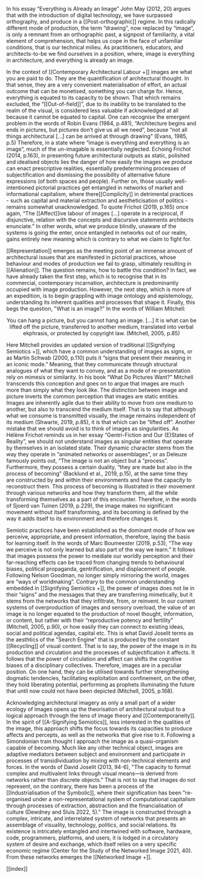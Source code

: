 In his essay “Everything is Already an Image” John May (2012, 20) argues that with the introduction of digital technology, we have surpassed orthography, and produce in a [[Post-orthographic]] regime. In this radically different mode of production, the term “drawing”, now replaced by “image”, is only a remnant from an orthographic past, a signpost of familiarity, a vital element of comprehension, that helps us cope in the face of unfamiliar conditions, that is our technical milieu. As practitioners, educators, and architects-to-be we find ourselves in a position, where, image is everything in architecture, and everything is already an image.

In the context of  [[Contemporary Architectural Labour +]] images are what you are paid to do. They are the quantification of architectural thought. In that sense, they are a very convenient materialisation of effort, an actual outcome that can be monetised, something you can charge for. Hence, everything is equated to its capacity to be shown. That which remains excluded, the “[[Out-of-field]]”, due to its inability to be translated to the realm of the visual, is considered less valuable if acknowledged at all because it cannot be equated to capital. One can recognise the emergent problem in the words of Robin Evans (1984, p.481), “Architecture begins and ends in pictures, but pictures don’t give us all we need”, because “not all things architectural […] can be arrived at through drawing” (Evans, 1985, p.5) Therefore, in a state where “image is everything and everything is an image”, much of the un-imagable is essentially neglected. Echoing Frichot (2014, p.163), in presenting future architectural outputs as static, polished and idealised objects lies the danger of how easily the images we produce can enact prescriptive realities, essentially predetermining processes of subjectification and dismissing the possibility of alternative future expressions (of both spaces and people). Further on, those usually well-intentioned pictorial practices get entangled in networks of market and informational capitalism, where there[[Complicity]] in detrimental practices - such as capital and material extraction and aestheticisation of politics - remains somewhat unacknowledged. To quote Frichot (2019, p.165) once again, “The [[Affect]]ive labour of images [...] operate in a reciprocal, if disjunctive, relation with the concepts and discursive statements architects enunciate.” In other words, what we produce blindly, unaware of the systems is going the enter, once entangled in networks out of our realm, gains entirely new meaning which is contrary to what we claim to fight for.

[[Representation]] emerges as the meeting point of an immense amount of architectural issues that are manifested in pictorial practices, whose behaviour and modes of production we fail to grasp, ultimately resulting in [[Alienation]]. The question remains, how to battle this condition? In fact, we have already taken the first step, which is to recognise that in its commercial, contemporary incarnation, architecture is predominantly occupied with image production. However, the next step, which is more of an expedition, is to begin grappling with image ontology and epistemology, understanding its inherent qualities and processes that shape it. Finally, this begs the question, "What is an image?" In the words of William Mitchell: 
<p align= "center">You can hang a picture, but you cannot hang an image. […] It is what can be lifted off the picture, transferred to another medium, translated into verbal ekphrasis, or protected by copyright law. (Mitchell, 2005, p.85) </p>
Here Mitchell provides an updated version of traditional [[Signifying Semiotics +]], which have a common understanding of images as signs, or as Martin Schwab (2000, p.110) puts it “signs that present their meaning in an iconic mode.” Meaning, that they communicate through structural analogues of what they want to convey, and as a mode of re-presentation rely on mimesis or similarity. In his book “What Do Pictures Want?” Mitchell transcends this conception and goes on to argue that images are much more than simply what they look like. The distinction between image and picture inverts the common perception that images are static entities. Images are inherently agile due to their ability to move from one medium to another, but also to transcend the medium itself. That is to say that although what we consume is transmitted visually, the image remains independent of its medium (Shwarte, 2019, p.85), it is that which can be “lifted off”. Another mistake that we should avoid is to think of images as singularities. As Hélène Frichot reminds us in her essay “Gentri-Fiction and Our (E)States of Reality”, we should not understand images as singular entities that operate by themselves in an isolated state. Their dynamic character stems from the way they operate in “animated networks or assemblages”, or as Deleuze famously points out, “The image is not an object but a “process”. Furthermore, they possess a certain duality, “they are made but also in the process of becoming” (Backlund et al., 2019, p.15), at the same time they are constructed by and within their environments and have the capacity to reconstruct them. This process of becoming is illustrated in their movement through various networks and how they transform them, all the while transforming themselves as a part of this encounter. Therefore, in the words of Sjoerd van Tuinen (2019, p.229), the image makes no significant movement without itself transforming, and its becoming is defined by the way it adds itself to its environment and therefore changes it.

Semiotic practices have been established as the dominant mode of how we perceive, appropriate, and present information, therefore, laying the basis for learning itself. In the words of Marc Boumeester (2019, p.53), “The way we perceive is not only learned but also part of the way we learn.” It follows that images possess the power to mediate our worldly perception and their far-reaching effects can be traced from changing trends to behavioural biases, political propaganda, gentrification, and displacement of people. Following Nelson Goodman, no longer simply mirroring the world, images are “ways of worldmaking”. Contrary to the common understanding embedded in [[Signifying Semiotics +]], the power of images does not lie in their “signs” and the messages that they are transferring mimetically, but it stems from the networks that they infiltrate, from, or reinvent. In our current systems of overproduction of images and sensory overload, the value of an image is no longer equated to the production of novel thought, information, or content, but rather with their “reproductive potency and fertility” (Mitchell, 2005, p.90), or how easily they can connect to existing ideas, social and political agendas, capital etc. This is what David Joselit terms as the aesthtics of the "Search Engine" that is produced by the constant [[Recycling]] of visual content. That is to say, the power of the image is in its production and circulation and the processes of subjectification it affects. It follows that the power of circulation and affect can shifts the cognitive biases of a disciplinary collectives. Therefore, images are in a peculiar position. On one hand, they can be utilised towards further strengthening dogmatic tendencies, facilitating exploitation and confinement, on the other, they hold liberating potential, performing as prophets illuminating the future that until now could not have been depicted (Mitchell, 2005, p.168).

Acknowledging architectural imagery as only a small part of a wider ecology of images opens up the theorisation of architectural output to a logical approach through the lens of image theory and [[Contemporaneity]]. In the spirit of [[A-Signifying Semiotics]], less interested in the qualities of the image, this approach shifts the focus towards its capacities to produce affects and percepts, as well as the networks that give rise to it. Following a Simondonian train thought I approach the image as a quasi-organism capable of becoming. Much like any other technical object, images are adaptive mediators between subject and environment and participate in processes of transidividuation by mixing with non-technical elements and forces. In the words of David Joselit (2013, 94-6), "The capacity to format complex and multivalent links through visual means—is derived from networks rather than discrete objects." That is not to say that images do not represent, on the contrary, there has been a process of the [[Industrialisation of the Symbolic]], where their signification has been "re- organised under a non-representational system of computational capitalism through processes of extraction, abstraction and the financialisation of culture (Dewdney and Sluis 2022, 5)." The image is constructed through a complex, intricate, and interrelated system of networks that presents an assemblage of visuality, technology, politics, and social relations. Its existence is intricately entangled and intertwined with software, hardware, code, programmers, platforms, and users, it is lodged in a circulatory system of desire and exchange, which itself relies on a very specific economic regime (Center for the Study of the Networked Image 2021, 40). From these networks emerges the [[Networked Image +]]. 


[[index]]